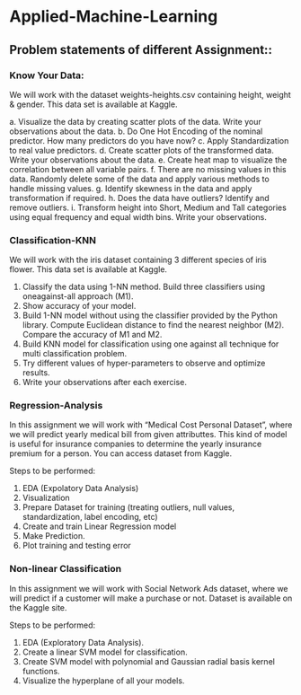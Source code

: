 # Applied-Machine-Learning
## Problem statements of different Assignment::

###                         Know Your Data:

We will work with the dataset weights-heights.csv containing height, weight & gender. This
data set is available at Kaggle.

a. Visualize the data by creating scatter plots of the data. Write your observations
about the data.
b. Do One Hot Encoding of the nominal predictor. How many predictors do you have
now?
c. Apply Standardization to real value predictors.
d. Create scatter plots of the transformed data. Write your observations about the
data.
e. Create heat map to visualize the correlation between all variable pairs.
f. There are no missing values in this data. Randomly delete some of the data and
apply various methods to handle missing values.
g. Identify skewness in the data and apply transformation if required.
h. Does the data have outliers? Identify and remove outliers.
i. Transform height into Short, Medium and Tall categories using equal frequency
and equal width bins. Write your observations.


###                         Classification-KNN

We will work with the iris dataset containing 3 different species of iris
flower. This data set is available at Kaggle.

1. Classify the data using 1-NN method. Build three classifiers using oneagainst-all approach (M1).
2. Show accuracy of your model.
3. Build 1-NN model without using the classifier provided by the Python
library. Compute Euclidean distance to find the nearest neighbor (M2).
Compare the accuracy of M1 and M2.
4. Build KNN model for classification using one against all technique for
multi classification problem.
5. Try different values of hyper-parameters to observe and optimize
results.
6. Write your observations after each exercise.


###                        Regression-Analysis

In this assignment we will work with “Medical Cost Personal Dataset”, where we will predict
yearly medical bill from given attributtes. This kind of model is useful for insurance companies to
determine the yearly insurance premium for a person.
You can access dataset from Kaggle.

Steps to be performed:
1. EDA (Expolatory Data Analysis)
2. Visualization
3. Prepare Dataset for training (treating outliers, null values, standardization, label
encoding, etc)
4. Create and train Linear Regression model
5. Make Prediction.
6. Plot training and testing error


###                       Non-linear Classification

In this assignment we will work with Social Network Ads dataset, where we will predict if a
customer will make a purchase or not. Dataset is available on the Kaggle site.

Steps to be performed:
1. EDA (Exploratory Data Analysis).
2. Create a linear SVM model for classification.
3. Create SVM model with polynomial and Gaussian radial basis kernel functions.
4. Visualize the hyperplane of all your models.
